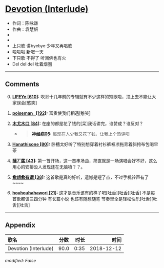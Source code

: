 # [Devotion (Interlude)](https://music.163.com/song?id=1323303920)

* 作词：陈咏谦
* 作曲：袁慧妍
*
*
* 上只歌 讲byebye 少年又再唱歌
* 啦啦啦 新嘅一天
* 下只歌 不得了 听闻佛也有火
* Del del del 吐着烟圈


---

## Comments
0. **[LIFEYe \[610\]](https://music.163.com/#/user/home?id=248319266):** 吹哥十几年前的专辑就有不少这样的短歌啦，顶上去不能让大家误会[憨笑]

1. **[poiseman_ \[192\]](https://music.163.com/#/user/home?id=93799839):** 富贵使我们相遇[憨笑]

2. **[木尤木口 \[84\]](https://music.163.com/#/user/home?id=294510257):** 在座的都是花了钱的[呆]我话讲完，谁赞成？谁反对？
	* > **[神经病05](https://music.163.com/#/user/home?id=533502861):** 趁现在人少我又花了钱，让我上个热评呗

3. **[Hanathisone \[80\]](https://music.163.com/#/user/home?id=317189815):** 卧槽太好听了特别想穿着衬衫裤衩凉拖背着斜挎布包喝早茶

4. **[蔯丆蓲 \[43\]](https://music.163.com/#/user/home?id=345017953):** 第一首开场，这一首串场曲，简直就是一场演唱会好不好，这么用心的安排没人发现还在无脑喷？？。

5. **[愈想愈有谓 \[38\]](https://music.163.com/#/user/home?id=259786417):** 这首歌是真的好听，遗憾是短了点，不过手机铃声有了~~~~

6. **[houhouhahawori \[21\]](https://music.163.com/#/user/home?id=412746060):** 这才是音乐该有的样子吧[吐舌][吐舌][吐舌] 不是每首歌都该三四分钟 有长篇小说 也该有随想随笔 节奏里全是轻松快乐[吐舌][吐舌][吐舌]



---

## Appendix

|歌名|分数|时长|时间|
|:---|:---:|---:|---:|
|Devotion (Interlude)|90.0|0:35|2018-12-12

*modified: False*
